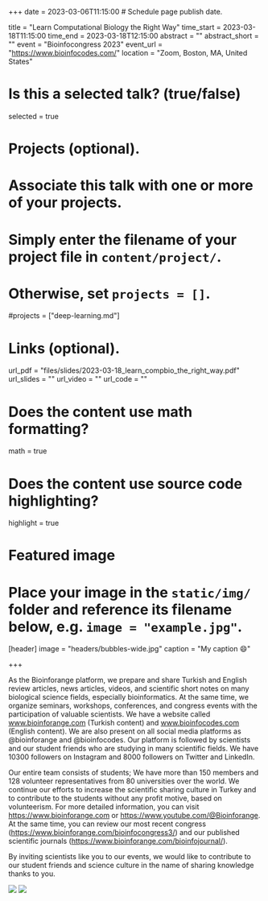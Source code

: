 +++
date = 2023-03-06T11:15:00  # Schedule page publish date.

title = "Learn Computational Biology the Right Way"
time_start = 2023-03-18T11:15:00
time_end = 2023-03-18T12:15:00
abstract = ""
abstract_short = ""
event = "Bioinfocongress 2023"
event_url = "https://www.bioinfocodes.com/"
location = "Zoom, Boston, MA, United States"

# Is this a selected talk? (true/false)
selected = true

# Projects (optional).
#   Associate this talk with one or more of your projects.
#   Simply enter the filename of your project file in `content/project/`.
#   Otherwise, set `projects = []`.
#projects = ["deep-learning.md"]

# Links (optional).
url_pdf = "files/slides/2023-03-18_learn_compbio_the_right_way.pdf"
url_slides = ""
url_video = ""
url_code = ""

# Does the content use math formatting?
math = true

# Does the content use source code highlighting?
highlight = true

# Featured image
# Place your image in the `static/img/` folder and reference its filename below, e.g. `image = "example.jpg"`.
[header]
image = "headers/bubbles-wide.jpg"
caption = "My caption :smile:"

+++

As the Bioinforange platform, we prepare and share Turkish and English review articles, news articles, videos, and scientific short notes on many biological science fields, especially bioinformatics. At the same time, we organize seminars, workshops, conferences, and congress events with the participation of valuable scientists. We have a website called www.bioinforange.com (Turkish content) and www.bioinfocodes.com (English content). We are also present on all social media platforms as @bioinforange and @bioinfocodes. Our platform is followed by scientists and our student friends who are studying in many scientific fields. We have 10300 followers on Instagram and 8000 followers on Twitter and LinkedIn.

Our entire team consists of students; We have more than 150 members and 128 volunteer representatives from 80 universities over the world. We continue our efforts to increase the scientific sharing culture in Turkey and to contribute to the students without any profit motive, based on volunteerism. For more detailed information, you can visit https://www.bioinforange.com or https://www.youtube.com/@Bioinforange. At the same time, you can review our most recent congress (https://www.bioinforange.com/bioinfocongress3/) and our published scientific journals (https://www.bioinforange.com/bioinfojournal/).


By inviting scientists like you to our events, we would like to contribute to our student friends and science culture in the name of sharing knowledge thanks to you.

![](/img/bioinfocongress.png)
![](/img/bioinfocongress2.jpeg)
